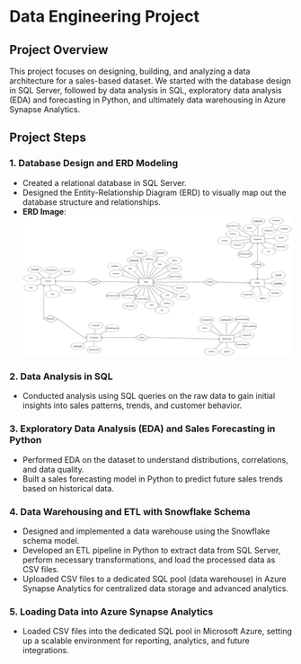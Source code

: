 # Data Engineering Project

## Project Overview
This project focuses on designing, building, and analyzing a data architecture for a sales-based dataset. We started with the database design in SQL Server, followed by data analysis in SQL, exploratory data analysis (EDA) and forecasting in Python, and ultimately data warehousing in Azure Synapse Analytics.

## Project Steps

### 1. Database Design and ERD Modeling
   - Created a relational database in SQL Server.
   - Designed the Entity-Relationship Diagram (ERD) to visually map out the database structure and relationships.
   - **ERD Image**: <img src="https://github.com/AhmedAboelkasem/Amazon-Sales/blob/main/ERD%20image.png?raw=true">

### 2. Data Analysis in SQL
   - Conducted analysis using SQL queries on the raw data to gain initial insights into sales patterns, trends, and customer behavior.
   
### 3. Exploratory Data Analysis (EDA) and Sales Forecasting in Python
   - Performed EDA on the dataset to understand distributions, correlations, and data quality.
   - Built a sales forecasting model in Python to predict future sales trends based on historical data.

### 4. Data Warehousing and ETL with Snowflake Schema
   - Designed and implemented a data warehouse using the Snowflake schema model.
   - Developed an ETL pipeline in Python to extract data from SQL Server, perform necessary transformations, and load the processed data as CSV files.
   - Uploaded CSV files to a dedicated SQL pool (data warehouse) in Azure Synapse Analytics for centralized data storage and advanced analytics.

### 5. Loading Data into Azure Synapse Analytics
   - Loaded CSV files into the dedicated SQL pool in Microsoft Azure, setting up a scalable environment for reporting, analytics, and future integrations.

